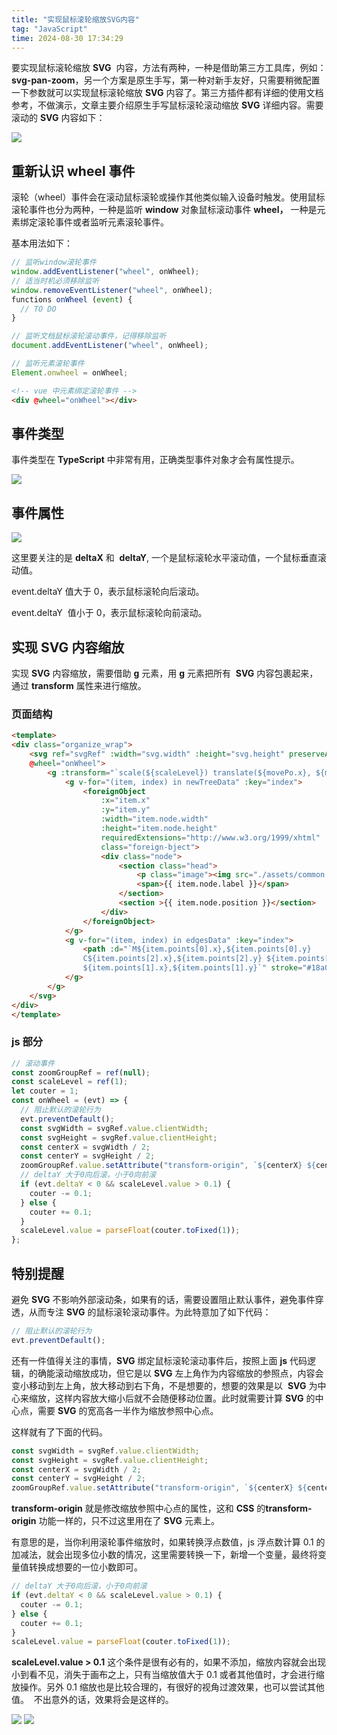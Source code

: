 ```yaml
---
title: "实现鼠标滚轮缩放SVG内容"
tag: "JavaScript"
time: 2024-08-30 17:34:29
---
```


要实现鼠标滚轮缩放 **SVG**  内容，方法有两种，一种是借助第三方工具库，例如：**svg-pan-zoom**，另一个方案是原生手写，第一种对新手友好，只需要稍微配置一下参数就可以实现鼠标滚轮缩放 **SVG** 内容了。第三方插件都有详细的使用文档参考，不做演示，文章主要介绍原生手写鼠标滚轮滚动缩放 **SVG** 详细内容。需要滚动的 **SVG** 内容如下：

<img src="../imgs/14/01.webp" />

## 重新认识 wheel 事件

滚轮（wheel）事件会在滚动鼠标滚轮或操作其他类似输入设备时触发。使用鼠标滚轮事件也分为两种，一种是监听 **window** 对象鼠标滚动事件 **wheel，** 一种是元素绑定滚轮事件或者监听元素滚轮事件。

基本用法如下：

```js
// 监听window滚轮事件
window.addEventListener("wheel", onWheel);
// 适当时机必须移除监听
window.removeEventListener("wheel", onWheel);
functions onWheel (event) {
  // TO DO
}
```

```js
// 监听文档鼠标滚轮滚动事件，记得移除监听
document.addEventListener("wheel", onWheel);
```

```js
// 监听元素滚轮事件
Element.onwheel = onWheel;
```

```html
<!-- vue 中元素绑定滚轮事件 -->
<div @wheel="onWheel"></div>
```

## 事件类型

事件类型在 **TypeScript** 中非常有用，正确类型事件对象才会有属性提示。

<img src="../imgs/14/02.webp" />

## 事件属性

<img src="../imgs/14/03.webp" />

这里要关注的是 **deltaX** 和  **deltaY**, 一个是鼠标滚轮水平滚动值，一个鼠标垂直滚动值。

event.deltaY 值大于 0，表示鼠标滚轮向后滚动。

event.deltaY  值小于 0，表示鼠标滚轮向前滚动。

## 实现 SVG 内容缩放

实现 **SVG** 内容缩放，需要借助 **g** 元素，用 **g** 元素把所有  **SVG** 内容包裹起来，通过 **transform** 属性来进行缩放。

### 页面结构

```html
<template>
<div class="organize_wrap">
    <svg ref="svgRef" :width="svg.width" :height="svg.height" preserveAspectRatio="xMidYMid meet"
    @wheel="onWheel">
        <g :transform="`scale(${scaleLevel}) translate(${movePo.x}, ${movePo.y})`" ref="zoomGroupRef">
            <g v-for="(item, index) in newTreeData" :key="index">
                <foreignObject
                    :x="item.x"
                    :y="item.y"
                    :width="item.node.width"
                    :height="item.node.height"
                    requiredExtensions="http://www.w3.org/1999/xhtml"
                    class="foreign-bject">
                    <div class="node">
                        <section class="head">
                            <p class="image"><img src="./assets/common.png" alt="" srcset=""></p>
                            <span>{{ item.node.label }}</span>
                        </section>
                        <section >{{ item.node.position }}</section>
                    </div>
                </foreignObject>
            </g>
            <g v-for="(item, index) in edgesData" :key="index">
                <path :d="`M${item.points[0].x},${item.points[0].y}
                C${item.points[2].x},${item.points[2].y} ${item.points[3].x},${item.points[3].y}
                ${item.points[1].x},${item.points[1].y}`" stroke="#18a058" stroke-width="2" fill="none"/>
            </g>
        </g>
    </svg>
</div>
</template>
```

### js 部分

```js
// 滚动事件
const zoomGroupRef = ref(null);
const scaleLevel = ref(1);
let couter = 1;
const onWheel = (evt) => {
  // 阻止默认的滚轮行为
  evt.preventDefault();
  const svgWidth = svgRef.value.clientWidth;
  const svgHeight = svgRef.value.clientHeight;
  const centerX = svgWidth / 2;
  const centerY = svgHeight / 2;
  zoomGroupRef.value.setAttribute("transform-origin", `${centerX} ${centerY}`);
  // deltaY 大于0向后滚，小于0向前滚
  if (evt.deltaY < 0 && scaleLevel.value > 0.1) {
    couter -= 0.1;
  } else {
    couter += 0.1;
  }
  scaleLevel.value = parseFloat(couter.toFixed(1));
};
```

## 特别提醒

避免 **SVG** 不影响外部滚动条，如果有的话，需要设置阻止默认事件，避免事件穿透，从而专注 **SVG** 的鼠标滚轮滚动事件。为此特意加了如下代码：

```js
// 阻止默认的滚轮行为
evt.preventDefault();
```

还有一件值得关注的事情，**SVG** 绑定鼠标滚轮滚动事件后，按照上面 **js** 代码逻辑，的确能滚动缩放成功，但它是以 **SVG** 左上角作为内容缩放的参照点，内容会变小移动到左上角，放大移动到右下角，不是想要的，想要的效果是以  **SVG** 为中心来缩放，这样内容放大缩小后就不会随便移动位置。此时就需要计算 **SVG** 的中心点，需要 **SVG** 的宽高各一半作为缩放参照中心点。

这样就有了下面的代码。

```js
const svgWidth = svgRef.value.clientWidth;
const svgHeight = svgRef.value.clientHeight;
const centerX = svgWidth / 2;
const centerY = svgHeight / 2;
zoomGroupRef.value.setAttribute("transform-origin", `${centerX} ${centerY}`);
```

**transform-origin** 就是修改缩放参照中心点的属性，这和 **CSS** 的**transform-origin** 功能一样的，只不过这里用在了 **SVG** 元素上。

有意思的是，当你利用滚轮事件缩放时，如果转换浮点数值，js 浮点数计算 0.1 的加减法，就会出现多位小数的情况，这里需要转换一下，新增一个变量，最终将变量值转换成想要的一位小数即可。

```js
// deltaY 大于0向后滚，小于0向前滚
if (evt.deltaY < 0 && scaleLevel.value > 0.1) {
  couter -= 0.1;
} else {
  couter += 0.1;
}
scaleLevel.value = parseFloat(couter.toFixed(1));
```

**scaleLevel.value > 0.1** 这个条件是很有必有的，如果不添加，缩放内容就会出现小到看不见，消失于画布之上，只有当缩放值大于 0.1 或者其他值时，才会进行缩放操作。另外 0.1 缩放也是比较合理的，有很好的视角过渡效果，也可以尝试其他值。  不出意外的话，效果将会是这样的。

<img src="../imgs/14/01.gif" />

<img src="../imgs/14/04.webp" />
